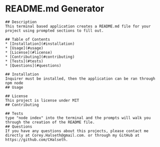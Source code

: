 # README.md Generator
    
    ## Description
    This terminal based application creates a README.md file for your project using prompted sections to fill out.
    
    ## Table of Contents
    * [Installation](#installation)
    * [Usage](#usage)
    * [License](#license)
    * [Contributing](#contributing)
    * [Tests](#tests)
    * [Questions](#questions)
  
    ## Installation 
    Inquirer must be installed, then the application can be ran through npm node
    ## Usage 
    
    ## License 
    This project is license under MIT
    ## Contributing 
    
    ## Tests
    type "node index" into the terminal and the prompts will walk you through the creation of the README file.
    ## Questions
    If you have any questions about this projects, please contact me directly at Corey.Halseth@gmail.com. or through my GitHub at https://github.com/CHalseth.
    